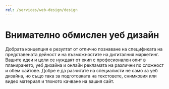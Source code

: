 ```yaml
---
rel: /services/web-design/design
---
```

# Внимателно обмислен **уеб дизайн**
Добрата концепция е резултат от отлично познаване на спецификата на представената дейност и на възможностите на дигиталния маркетинг. Вашите идеи и цели се нуждаят от екип с професионален опит в планирането, уеб дизайна и онлайн рекламата на различни по сложност и обем сайтове. Добре е да разчитате на специалисти не само за уеб дизайна, но също така за подготовката на текстовете, снимковия или видео материал и тяхното качване на вашия сайт.

